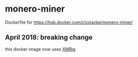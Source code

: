 # monero-miner

Dockerfile for https://hub.docker.com/r/zoranke/monero-miner/

## April 2018: breaking change

this docker image now uses [XMRig](https://github.com/xmrig/xmrig)
